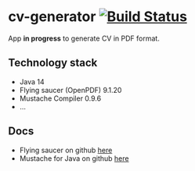 # cv-generator [![Build Status](https://travis-ci.com/degath/cv-generator.svg?branch=develop)](https://travis-ci.com/degath/cv-generator)
App **in progress** to generate CV in PDF format.

## Technology stack
- Java 14
- Flying saucer (OpenPDF) 9.1.20
- Mustache Compiler 0.9.6
- ...

## Docs
- Flying saucer on github [here](https://github.com/flyingsaucerproject/flyingsaucer)
- Mustache for Java on github [here](https://github.com/spullara/mustache.java)
